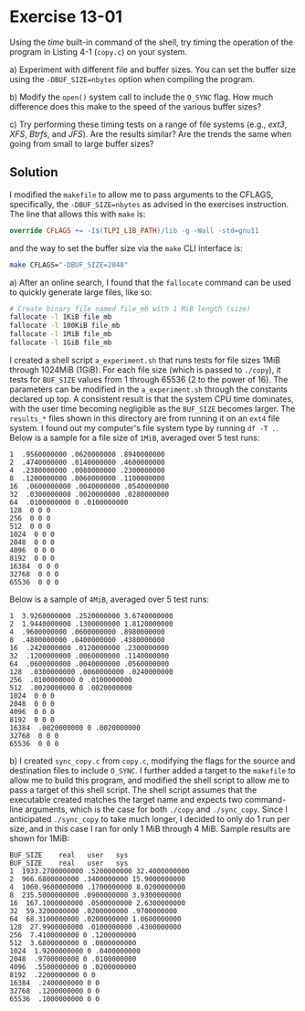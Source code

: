 # Exercise 13-01

Using the *time* built-in command of the shell, try timing the operation of the program
in Listing 4-1 (`copy.c`) on your system.

a) Experiment with different file and buffer sizes. You can set the buffer size using
the `-DBUF_SIZE=nbytes` option when compiling the program.

b) Modify the `open()` system call to include the `O_SYNC` flag. How much difference
does this make to the speed of the various buffer sizes?

c) Try performing these timing tests on a range of file systems (e.g., *ext3*, *XFS*,
*Btrfs*, and *JFS*). Are the results similar? Are the trends the same when going from
small to large buffer sizes?

## Solution

I modified the `makefile` to allow me to pass arguments to the CFLAGS, specifically,
the `-DBUF_SIZE=nbytes` as advised in the exercises instruction. The line that
allows this with `make` is:

```makefile
override CFLAGS += -I$(TLPI_LIB_PATH)/lib -g -Wall -std=gnu11
```

and the way to set the buffer size via the `make` CLI interface is:

```bash
make CFLAGS="-DBUF_SIZE=2048"
```

a) After an online search, I found that the `fallocate` command can be used to quickly
generate large files, like so:

```bash
# Create binary file named file_mb with 1 MiB length (size)
fallocate -l 1KiB file_mb
fallocate -l 100KiB file_mb
fallocate -l 1MiB file_mb
fallocate -l 1GiB file_mb
```

I created a shell script `a_experiment.sh` that runs tests for file sizes 1MiB through 1024MiB (1GiB).
For each file size (which is passed to `./copy`), it tests for `BUF_SIZE` values from 1 through 65536
(2 to the power of 16). The parameters can be modified in the `a_experiment.sh` through the constants
declared up top. A consistent result is that the system CPU time dominates, with the user time becoming
negligible as the `BUF_SIZE` becomes larger. The `results_*` files shown in this directory are from
running it on an `ext4` file system. I found out my computer's file system type by running `df -T .`.
Below is a sample for a file size of `1MiB`, averaged over 5 test runs:

```
1  .9560000000 .0620000000 .8940000000
2  .4740000000 .0140000000 .4600000000
4  .2380000000 .0080000000 .2300000000
8  .1200000000 .0060000000 .1100000000
16  .0600000000 .0040000000 .0540000000
32  .0300000000 .0020000000 .0280000000
64  .0100000000 0 .0100000000
128  0 0 0
256  0 0 0
512  0 0 0
1024  0 0 0
2048  0 0 0
4096  0 0 0
8192  0 0 0
16384  0 0 0
32768  0 0 0
65536  0 0 0
```

Below is a sample of `4MiB`, averaged over 5 test runs:

```
1  3.9260000000 .2520000000 3.6740000000
2  1.9440000000 .1300000000 1.8120000000
4  .9600000000 .0600000000 .8980000000
8  .4800000000 .0400000000 .4380000000
16  .2420000000 .0120000000 .2300000000
32  .1200000000 .0060000000 .1140000000
64  .0600000000 .0040000000 .0560000000
128  .0300000000 .0060000000 .0240000000
256  .0100000000 0 .0100000000
512  .0020000000 0 .0020000000
1024  0 0 0
2048  0 0 0
4096  0 0 0
8192  0 0 0
16384  .0020000000 0 .0020000000
32768  0 0 0
65536  0 0 0
```

b) I created `sync_copy.c` from `copy.c`, modifying the flags for the source and destination files to
include `O_SYNC`. I further added a target to the `makefile` to allow me to build this program, and
modified the shell script to allow me to pass a target of this shell script. The shell script
assumes that the executable created matches the target name and expects two command-line arguments,
which is the case for both `./copy` and `./sync_copy`. Since I anticipated `./sync_copy` to take much
longer, I decided to only do 1 run per size, and in this case I ran for only 1 MiB through 4 MiB.
Sample results are shown for 1MiB:

```
BUF_SIZE    real   user   sys
BUF_SIZE    real   user   sys
1  1933.2700000000 .5200000000 32.4000000000
2  966.6800000000 .3400000000 15.9000000000
4  1060.9600000000 .1700000000 8.0200000000
8  235.5000000000 .0900000000 3.9300000000
16  167.1000000000 .0500000000 2.6300000000
32  59.3200000000 .0200000000 .9700000000
64  68.3100000000 .0200000000 1.0600000000
128  27.9900000000 .0100000000 .4300000000
256  7.4100000000 0 .1200000000
512  3.6800000000 0 .0800000000
1024  1.9200000000 0 .0400000000
2048  .9700000000 0 .0100000000
4096  .5500000000 0 .0200000000
8192  .2200000000 0 0
16384  .2400000000 0 0
32768  .1200000000 0 0
65536  .1000000000 0 0
```

